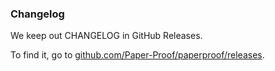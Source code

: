 ### Changelog

We keep out CHANGELOG in GitHub Releases.  

To find it, go to [github.com/Paper-Proof/paperproof/releases](https://github.com/Paper-Proof/paperproof/releases).

